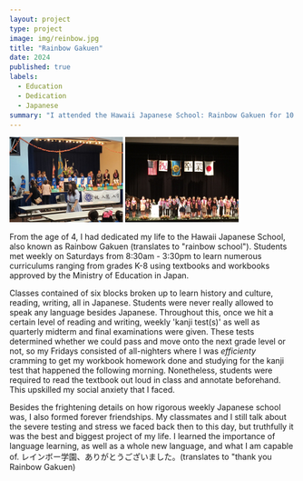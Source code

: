 ```yaml
---
layout: project
type: project
image: img/reinbow.jpg
title: "Rainbow Gakuen"
date: 2024
published: true
labels:
  - Education
  - Dedication
  - Japanese
summary: "I attended the Hawaii Japanese School: Rainbow Gakuen for 10 years to learn the history, culture, reading, writing, and language of Japan."
---
```


<div class="text-center p-4">
<img width="200px" src="../img/entranceceremony.jpeg" class="img-thumbnail" >
<img width="200px" src="../img/graduationceremony.jpeg" class="img-thumbnail" >
</div>

From the age of 4, I had dedicated my life to the Hawaii Japanese School, also known as Rainbow Gakuen (translates to "rainbow school"). Students met weekly on Saturdays from 8:30am - 3:30pm to learn numerous curriculums ranging from grades K-8 using textbooks and workbooks approved by the Ministry of Education in Japan. 

Classes contained of six blocks broken up to learn history and culture, reading, writing, all in Japanese. Students were never really allowed to speak any language besides Japanese. Throughout this, once we hit a certain level of reading and writing, weekly 'kanji test(s)' as well as quarterly midterm and final examinations were given. These tests determined whether we could pass and move onto the next grade level or not, so my Fridays consisted of all-nighters where I was *efficienty* cramming to get my workbook homework done and studying for the kanji test that happened the following morning. Nonetheless, students were required to read the textbook out loud in class and annotate beforehand. This upskilled my social anxiety that I faced.

Besides the frightening details on how rigorous weekly Japanese school was, I also formed forever friendships. My classmates and I still talk about the severe testing and stress we faced back then to this day, but truthfully it was the best and biggest project of my life. I learned the importance of language learning, as well as a whole new language, and what I am capable of. レインボー学園、ありがとうございました。(translates to "thank you Rainbow Gakuen)
